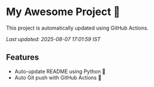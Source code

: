 # My Awesome Project 🚀

This project is automatically updated using GitHub Actions.

_Last updated: 2025-08-07 17:01:59 IST_

## Features
- Auto-update README using Python 🐍
- Auto Git push with GitHub Actions 🤖
